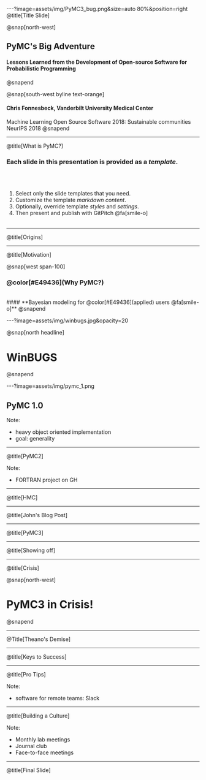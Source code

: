 ---?image=assets/img/PyMC3_bug.png&size=auto 80%&position=right
@title[Title Slide]

@snap[north-west]
## **PyMC's Big Adventure**

#### **Lessons Learned from the Development of Open-source Software for Probabilistic Programming**
@snapend

@snap[south-west byline text-orange]
#### **Chris Fonnesbeck, Vanderbilt University Medical Center**
Machine Learning Open Source Software 2018: Sustainable communities
NeurIPS 2018
@snapend

---
@title[What is PyMC?]

### Each slide in this presentation is provided as a *template*.

<br><br>

1. Select only the slide templates that you need.
1. Customize the template _markdown content_.
1. Optionally, override template _styles_ and _settings_.
1. Then present and publish with GitPitch @fa[smile-o]
<br><br>


---
@title[Origins]



---
@title[Motivation]

@snap[west span-100]
### @color[#E49436](Why PyMC?)

<br> 
#### **Bayesian modeling for @color[#E49436](applied) users @fa[smile-o]**
@snapend



---?image=assets/img/winbugs.jpg&opacity=20

@snap[north headline]
# WinBUGS
@snapend

---?image=assets/img/pymc_1.png

## PyMC 1.0

Note:

- heavy object oriented implementation
- goal: generality


---
@title[PyMC2]


Note:

- FORTRAN project on GH


---
@title[HMC]


---
@title[John's Blog Post]


---
@title[PyMC3]


---
@title[Showing off]


---
@title[Crisis]

@snap[north-west]
# PyMC3 in Crisis!
@snapend


---
@Title[Theano's Demise]

---
@title[Keys to Success]


---
@title[Pro Tips]


Note:

- software for remote teams: Slack

---
@title[Building a Culture]


Note:

- Monthly lab meetings
- Journal club
- Face-to-face meetings

---
@title[Final Slide]

